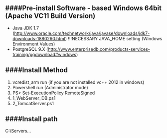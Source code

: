 ####Pre-install Software - based Windows 64bit (Apache VC11 Build Version)
----------------------------------------------------------------------

  - Java JDK 1.7
    (http://www.oracle.com/technetwork/java/javase/downloads/jdk7-downloads-1880260.html)
    !!!NECESSARY   JAVA_HOME setting  (Windows Environment Values)
  - PostgreSQL 9.X
    (http://www.enterprisedb.com/products-services-training/pgdownload#windows)


####Install Method
----------------------------------------------------------------------
  1. vcredist_arm run (if you are not installed vc++ 2012 in windows)
  2. Powershell run (Administrator mode)
  3. PS>  Set-ExecutionPolicy RemoteSigned
  4. 1_WebServer_DB.ps1
  5. 2_TomcatServer.ps1

####Install path
----------------------------------------------------------------------
  C:\Servers\...
